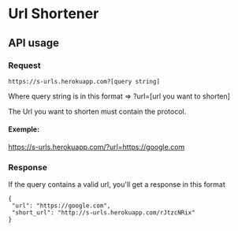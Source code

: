 # Url Shortener
## API usage
### Request

```
https://s-urls.herokuapp.com?[query string]
```

Where query string is in this format => ?url=[url you want to shorten]

The Url you want to shorten must contain the protocol.

#### Exemple:

https://s-urls.herokuapp.com/?url=https://google.com

### Response

If the query contains a valid url, you'll get a response in this format

```
{
 "url": "https://google.com",
 "short_url": "http://s-urls.herokuapp.com/rJtzcNRix"
}
    
```
